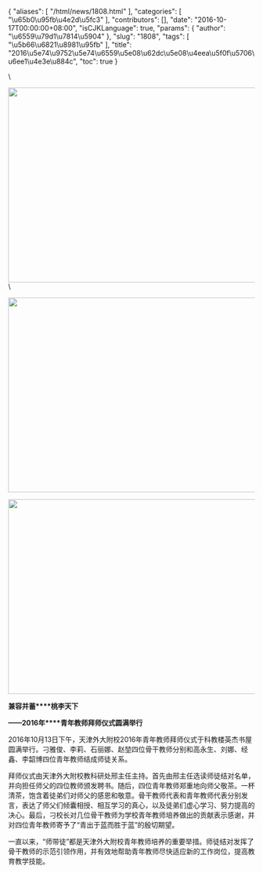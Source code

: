 {
    "aliases": [
        "/html/news/1808.html"
    ],
    "categories": [
        "\u65b0\u95fb\u4e2d\u5fc3"
    ],
    "contributors": [],
    "date": "2016-10-17T00:00:00+08:00",
    "isCJKLanguage": true,
    "params": {
        "author": "\u6559\u79d1\u7814\u5904"
    },
    "slug": "1808",
    "tags": [
        "\u5b66\u6821\u8981\u95fb"
    ],
    "title": "2016\u5e74\u9752\u5e74\u6559\u5e08\u62dc\u5e08\u4eea\u5f0f\u5706\u6ee1\u4e3e\u884c",
    "toc": true
}

 \





<img
    src="https://cdn.tfls.online/mirror/full/8a788a84c29ea88ae90b90125c5dd783f87929d8.jpg"
    style="display:block;margin-left:auto;margin-right:auto;"
    decoding="async"
    fetchpriority="auto"
    loading="lazy"
    height="397"
    width="600"
/>\





<img
    src="https://cdn.tfls.online/mirror/full/219d13954858f84c63ad23a4d3f94eb597cb541b.jpg"
    style="display:block;margin-left:auto;margin-right:auto;"
    decoding="async"
    fetchpriority="auto"
    loading="lazy"
    height="397"
    width="600"
/>





<img
    src="https://cdn.tfls.online/mirror/full/9beaf50c700c4f6c7b8a588d7f5324129723b208.jpg"
    style="display:block;margin-left:auto;margin-right:auto;"
    decoding="async"
    fetchpriority="auto"
    loading="lazy"
    height="397"
    width="600"
/>







**兼容并蓄****桃李天下**




**——2016年****青年教师拜师仪式圆满举行**




2016年10月13日下午，天津外大附校2016年青年教师拜师仪式于科教楼英杰书屋圆满举行。刁雅俊、李莉、石丽娜、赵堃四位骨干教师分别和高永生、刘娜、经鑫、李韶博四位青年教师结成师徒关系。




拜师仪式由天津外大附校教科研处邢主任主持。首先由邢主任选读师徒结对名单，并向担任师父的四位教师颁发聘书。随后，四位青年教师郑重地向师父敬茶。一杯清茶，饱含着徒弟们对师父的感恩和敬意。骨干教师代表和青年教师代表分别发言，表达了师父们倾囊相授、相互学习的真心，以及徒弟们虚心学习、努力提高的决心。最后，刁校长对几位骨干教师为学校青年教师培养做出的贡献表示感谢，并对四位青年教师寄予了“青出于蓝而胜于蓝”的殷切期望。




一直以来，“师带徒”都是天津外大附校青年教师培养的重要举措。师徒结对发挥了骨干教师的示范引领作用，并有效地帮助青年教师尽快适应新的工作岗位，提高教育教学技能。



